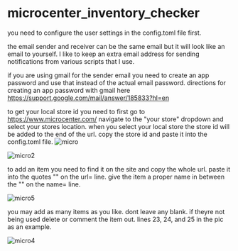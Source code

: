 # microcenter_inventory_checker

you need to configure the user settings in the config.toml file first.

the email sender and receiver can be the same email but it will look like an email to yourself.
I like to keep an extra email address for sending notifications from various scripts that I use.

if you are using gmail for the sender email you need to create an app password and use that instead of the actual email password.
directions for creating an app password with gmail here https://support.google.com/mail/answer/185833?hl=en

to get your local store id you need to first go to https://www.microcenter.com/
navigate to the "your store" dropdown and select your stores location.
when you select your local store the store id will be added to the end of the url.
copy the store id and paste it into the config.toml file.
![micro](https://github.com/MrLately/microcenter_inventory_checker/assets/94589563/ac892f8c-8e22-408d-bbc0-422ea038e205)

![micro2](https://github.com/MrLately/microcenter_inventory_checker/assets/94589563/58047084-058d-4317-9503-69751fafe867)



to add an item you need to find it on the site and copy the whole url.
paste it into the quotes "" on the url= line.
give the item a proper name in between the "" on the name= line.

![micro5](https://github.com/MrLately/microcenter_inventory_checker/assets/94589563/ed36cfe4-44be-4f91-ae80-9c514d6fb6b0)


you may add as many items as you like.
dont leave any blank. if theyre not being used delete or comment the item out. lines 23, 24, and 25 in the pic as an example.

![micro4](https://github.com/MrLately/microcenter_inventory_checker/assets/94589563/323bc260-161a-472e-b8d3-782a9dd78d3a)
